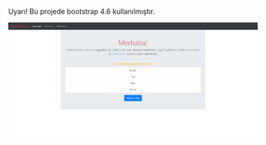 
Uyarı! Bu projede bootstrap 4.6 kullanılmıştır.

![muzik dükkanim site resmi](img/muzik_dukkanim_site_resmi.png)